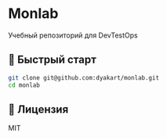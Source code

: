 # Monlab

Учебный репозиторий для DevTestOps

## 🚀 Быстрый старт

```bash
git clone git@github.com:dyakart/monlab.git
cd monlab
```

## 📜 Лицензия

MIT
